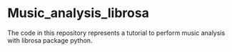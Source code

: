 # Music_analysis_librosa
The code in this repository represents a tutorial to perform music analysis with librosa package python.
